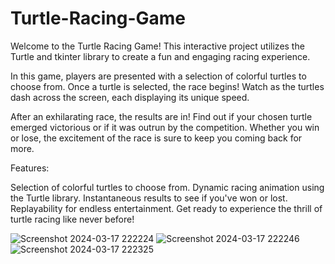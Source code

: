 # Turtle-Racing-Game
Welcome to the Turtle Racing Game! This interactive project utilizes the Turtle and tkinter library to create a fun and engaging racing experience.

In this game, players are presented with a selection of colorful turtles to choose from. Once a turtle is selected, the race begins! Watch as the turtles dash across the screen, each displaying its unique speed.

After an exhilarating race, the results are in! Find out if your chosen turtle emerged victorious or if it was outrun by the competition. Whether you win or lose, the excitement of the race is sure to keep you coming back for more.

Features:

Selection of colorful turtles to choose from.
Dynamic racing animation using the Turtle library.
Instantaneous results to see if you've won or lost.
Replayability for endless entertainment.
Get ready to experience the thrill of turtle racing like never before! 

![Screenshot 2024-03-17 222224](https://github.com/AbhiKesarwani/Turtle-Racing-Game/assets/163742310/02c8c073-3bcc-4b36-9f36-d8cbbb53b314)
![Screenshot 2024-03-17 222246](https://github.com/AbhiKesarwani/Turtle-Racing-Game/assets/163742310/253595db-5032-4607-adf0-36785e35fb85)
![Screenshot 2024-03-17 222325](https://github.com/AbhiKesarwani/Turtle-Racing-Game/assets/163742310/c8d931bc-1826-479e-a659-3ab1a26e4a9c)

